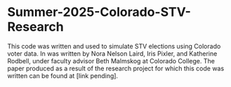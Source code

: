 # Summer-2025-Colorado-STV-Research
This code was written and used to simulate STV elections using Colorado voter data. In was written by Nora Nelson Laird, Iris Pixler, and Katherine Rodbell, under faculty advisor Beth Malmskog at Colorado College. The paper produced as a result of the research project for which this code was written can be found at [link pending].
